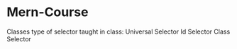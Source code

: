 # Mern-Course
Classes
type of selector taught in class:
          Universal Selector
          Id Selector
          Class Selector
          
